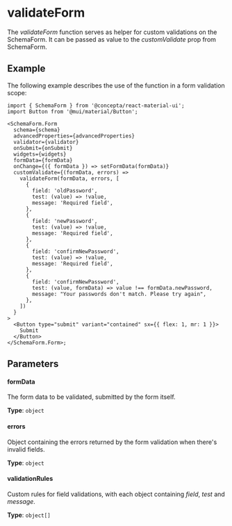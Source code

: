 # validateForm

The _validateForm_ function serves as helper for custom validations on the SchemaForm. It can be passed as value to the _customValidate_ prop from SchemaForm.

## Example

The following example describes the use of the function in a form validation scope:

```tsx
import { SchemaForm } from '@concepta/react-material-ui';
import Button from '@mui/material/Button';

<SchemaForm.Form
  schema={schema}
  advancedProperties={advancedProperties}
  validator={validator}
  onSubmit={onSubmit}
  widgets={widgets}
  formData={formData}
  onChange={({ formData }) => setFormData(formData)}
  customValidate={(formData, errors) =>
    validateForm(formData, errors, [
      {
        field: 'oldPassword',
        test: (value) => !value,
        message: 'Required field',
      },
      {
        field: 'newPassword',
        test: (value) => !value,
        message: 'Required field',
      },
      {
        field: 'confirmNewPassword',
        test: (value) => !value,
        message: 'Required field',
      },
      {
        field: 'confirmNewPassword',
        test: (value, formData) => value !== formData.newPassword,
        message: "Your passwords don't match. Please try again",
      },
    ])
  }
>
  <Button type="submit" variant="contained" sx={{ flex: 1, mr: 1 }}>
    Submit
  </Button>
</SchemaForm.Form>;
```

## Parameters

#### formData

The form data to be validated, submitted by the form itself.

**Type**: `object`

#### errors

Object containing the errors returned by the form validation when there's invalid fields.

**Type**: `object`

#### validationRules

Custom rules for field validations, with each object containing _field_, _test_ and _message_.

**Type**: `object[]`
